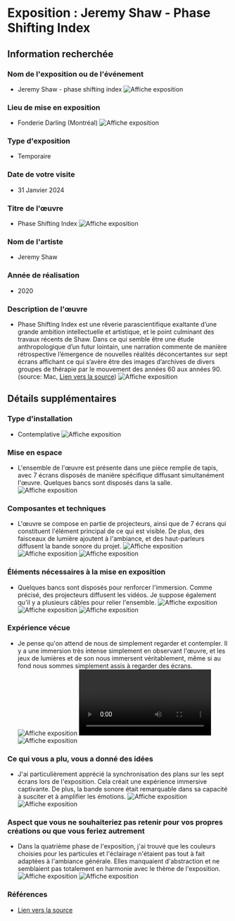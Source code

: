 # Exposition : Jeremy Shaw - Phase Shifting Index

## Information recherchée

### Nom de l'exposition ou de l'événement
- Jeremy Shaw - phase shifting index
![Affiche exposition](./img/affiche_exposition.JPG)

### Lieu de mise en exposition
- Fonderie Darling (Montréal)
![Affiche exposition](./img/moi_devant_edifice.png)

### Type d'exposition
- Temporaire

### Date de votre visite
- 31 Janvier 2024

### Titre de l'œuvre
- Phase Shifting Index
![Affiche exposition](./img/mise_en_espace_1.JPG)

### Nom de l'artiste
- Jeremy Shaw

### Année de réalisation
- 2020

### Description de l'œuvre
- Phase Shifting Index est une rêverie parascientifique exaltante d’une grande ambition intellectuelle et artistique, et le point culminant des travaux récents de Shaw. Dans ce qui semble être une étude anthropologique d’un futur lointain, une narration commente de manière rétrospective l’émergence de nouvelles réalités déconcertantes sur sept écrans affichant ce qui s’avère être des images d’archives de divers groupes de thérapie par le mouvement des années 60 aux années 90. (source: Mac, [Lien vers la source](https://macm.org/expositions/jeremy-shaw/))
![Affiche exposition](./img/affiche_expo.JPG)

## Détails supplémentaires

### Type d'installation
- Contemplative
![Affiche exposition](./img/mise_en_espace_2.JPG)

### Mise en espace
- L'ensemble de l'œuvre est présente dans une pièce remplie de tapis, avec 7 écrans disposés de manière spécifique diffusant simultanément l'œuvre. Quelques bancs sont disposés dans la salle.
![Affiche exposition](./img/mise_en_espace_3.JPG)

### Composantes et techniques
- L'œuvre se compose en partie de projecteurs, ainsi que de 7 écrans qui constituent l'élément principal de ce qui est visible. De plus, des faisceaux de lumière ajoutent à l'ambiance, et des haut-parleurs diffusent la bande sonore du projet.
![Affiche exposition](./img/composant_technique_1.JPG)
![Affiche exposition](./img/composant_technique_2.JPG)
![Affiche exposition](./img/composant_technique_3.JPG)

### Éléments nécessaires à la mise en exposition
- Quelques bancs sont disposés pour renforcer l'immersion. Comme précisé, des projecteurs diffusent les vidéos. Je suppose également qu'il y a plusieurs câbles pour relier l'ensemble.
![Affiche exposition](./img/element_mise_en_expo_1.JPG)
![Affiche exposition](./img/element_mise_en_expo_2.JPG)
![Affiche exposition](./img/element_mise_en_expo_3.JPG)

### Expérience vécue
- Je pense qu'on attend de nous de simplement regarder et contempler. Il y a une immersion très intense simplement en observant l'œuvre, et les jeux de lumières et de son nous immersent véritablement, même si au fond nous sommes simplement assis à regarder des écrans.
![Affiche exposition](./img/exp_vecu_13.JPG)
![Vidéo](./img/exp_vecu_2.MOV)
![Affiche exposition](./img/exp_vecu_10.JPG)

### Ce qui vous a plu, vous a donné des idées
- J'ai particulièrement apprécié la synchronisation des plans sur les sept écrans lors de l'exposition. Cela créait une expérience immersive captivante. De plus, la bande sonore était remarquable dans sa capacité à susciter et à amplifier les émotions.
![Affiche exposition](./img/exp_vecu_11.JPG)
![Affiche exposition](./img/exp_vecu_9.JPG)

### Aspect que vous ne souhaiteriez pas retenir pour vos propres créations ou que vous feriez autrement
- Dans la quatrième phase de l'exposition, j'ai trouvé que les couleurs choisies pour les particules et l'éclairage n'étaient pas tout à fait adaptées à l'ambiance générale. Elles manquaient d'abstraction et ne semblaient pas totalement en harmonie avec le thème de l'exposition.
![Affiche exposition](./img/negatif_1.png)
![Affiche exposition](./img/negatif_2.png)

### Références
- [Lien vers la source](https://macm.org/expositions/jeremy-shaw/)
